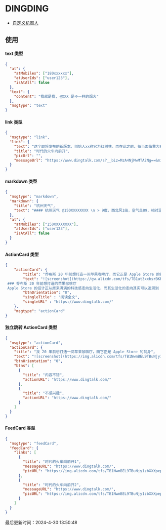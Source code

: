 <!--
 * @Description: 钉钉机器人使用规范
 * @Author: panrui
 * @Date: 2023-04-25 08:57:17
 * @LastEditTime: 2023-05-19 09:07:43
 * @LastEditors: panrui
 * 不忘初心,不负梦想
-->

# DINGDING

- [自定义机器人](https://open.dingtalk.com/document/robots/custom-robot-access)

## 使用

#### text 类型

```json
{
  "at": {
    "atMobiles": ["180xxxxxx"],
    "atUserIds": ["user123"],
    "isAtAll": false
  },
  "text": {
    "content": "我就是我, @XXX 是不一样的烟火"
  },
  "msgtype": "text"
}
```

#### link 类型

```json
{
  "msgtype": "link",
  "link": {
    "text": "这个即将发布的新版本，创始人xx称它为红树林。而在此之前，每当面临重大升级，产品经理们都会取一个应景的代号，这一次，为什么是红树林",
    "title": "时代的火车向前开",
    "picUrl": "",
    "messageUrl": "https://www.dingtalk.com/s?__biz=MzA4NjMwMTA2Ng==&mid=2650316842&idx=1&sn=60da3ea2b29f1dcc43a7c8e4a7c97a16&scene=2&srcid=09189AnRJEdIiWVaKltFzNTw&from=timeline&isappinstalled=0&key=&ascene=2&uin=&devicetype=android-23&version=26031933&nettype=WIFI"
  }
}
```

#### markdown 类型

```json
{
  "msgtype": "markdown",
  "markdown": {
    "title": "杭州天气",
    "text": "#### 杭州天气 @150XXXXXXXX \n > 9度，西北风1级，空气良89，相对温度73%\n > ![screenshot](https://img.alicdn.com/tfs/TB1NwmBEL9TBuNjy1zbXXXpepXa-2400-1218.png)\n > ###### 10点20分发布 [天气](https://www.dingtalk.com) \n"
  },
  "at": {
    "atMobiles": ["150XXXXXXXX"],
    "atUserIds": ["user123"],
    "isAtAll": false
  }
}
```

#### ActionCard 类型

```json
{
    "actionCard": {
        "title": "乔布斯 20 年前想打造一间苹果咖啡厅，而它正是 Apple Store 的前身",
        "text": "![screenshot](https://gw.alicdn.com/tfs/TB1ut3xxbsrBKNjSZFpXXcXhFXa-846-786.png)
 ### 乔布斯 20 年前想打造的苹果咖啡厅
 Apple Store 的设计正从原来满满的科技感走向生活化，而其生活化的走向其实可以追溯到 20 年前苹果一个建立咖啡馆的计划",
        "btnOrientation": "0",
        "singleTitle" : "阅读全文",
        "singleURL" : "https://www.dingtalk.com/"
    },
    "msgtype": "actionCard"
}
```

#### 独立跳转 ActionCard 类型

```json
{
  "msgtype": "actionCard",
  "actionCard": {
    "title": "我 20 年前想打造一间苹果咖啡厅，而它正是 Apple Store 的前身",
    "text": "![screenshot](https://img.alicdn.com/tfs/TB1NwmBEL9TBuNjy1zbXXXpepXa-2400-1218.png) \n\n #### 乔布斯 20 年前想打造的苹果咖啡厅 \n\n Apple Store 的设计正从原来满满的科技感走向生活化，而其生活化的走向其实可以追溯到 20 年前苹果一个建立咖啡馆的计划",
    "btnOrientation": "0",
    "btns": [
      {
        "title": "内容不错",
        "actionURL": "https://www.dingtalk.com/"
      },
      {
        "title": "不感兴趣",
        "actionURL": "https://www.dingtalk.com/"
      }
    ]
  }
}
```

#### FeedCard 类型

```json
{
  "msgtype": "feedCard",
  "feedCard": {
    "links": [
      {
        "title": "时代的火车向前开1",
        "messageURL": "https://www.dingtalk.com/",
        "picURL": "https://img.alicdn.com/tfs/TB1NwmBEL9TBuNjy1zbXXXpepXa-2400-1218.png"
      },
      {
        "title": "时代的火车向前开2",
        "messageURL": "https://www.dingtalk.com/",
        "picURL": "https://img.alicdn.com/tfs/TB1NwmBEL9TBuNjy1zbXXXpepXa-2400-1218.png"
      }
    ]
  }
}
```


最后更新时间：2024-4-30 13:50:48